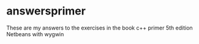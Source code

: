 # answersprimer
These are my answers to the exercises in the book c++ primer 5th edition
Netbeans with wygwin
